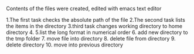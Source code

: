 Contents of the files were created, edited with emacs text editor

1.The first task checks the  absolute path of the file
2.The second task lists the items in the directory
3.third task changes working directory to home directory
4.
5.list the long format in numerical order
6. add new directory to the tmp folder
7. move file into directory
8. delete file from directory
9. delete directory
10. move into previous directory
